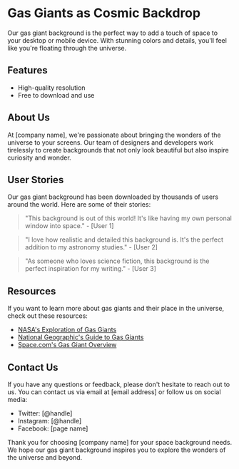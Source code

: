 <!--font:Poppins-->

# Gas Giants as Cosmic Backdrop

Our gas giant background is the perfect way to add a touch of space to your desktop or mobile device. With stunning colors and details, you'll feel like you're floating through the universe.

## Features

- High-quality resolution
- Free to download and use

## About Us

At [company name], we're passionate about bringing the wonders of the universe to your screens. Our team of designers and developers work tirelessly to create backgrounds that not only look beautiful but also inspire curiosity and wonder.

## User Stories

Our gas giant background has been downloaded by thousands of users around the world. Here are some of their stories:

> "This background is out of this world! It's like having my own personal window into space." - [User 1]

> "I love how realistic and detailed this background is. It's the perfect addition to my astronomy studies." - [User 2]

> "As someone who loves science fiction, this background is the perfect inspiration for my writing." - [User 3]

## Resources

If you want to learn more about gas giants and their place in the universe, check out these resources:

- [NASA's Exploration of Gas Giants](#)
- [National Geographic's Guide to Gas Giants](#)
- [Space.com's Gas Giant Overview](#)

## Contact Us

If you have any questions or feedback, please don't hesitate to reach out to us. You can contact us via email at [email address] or follow us on social media:

- Twitter: [@handle]
- Instagram: [@handle]
- Facebook: [page name] 

Thank you for choosing [company name] for your space background needs. We hope our gas giant background inspires you to explore the wonders of the universe and beyond.

<!--

Write me content for website with wallpaper which alt text is:

"An illustration of a space station in orbit around a gas giant planet, with rings and storms visible in the background."

The name/title of the page should not be 1:1 copy of the alt text but rather a real content of the website which is using this wallpaper.

- Use markdown format 
- Start with heading
- Heading should be short and concise
- The content should look like a real website 
- The website should not be about the wallpaper, wallpaper is just a related background
- Heading should be contain work "wallpaper" or "background"
- Include real sections like references, contact, user stories, etc. use things relevant to the page purpose.
- Feel free to use structure like headings, bullets, numbering, blockquotes, paragraphs, horizontal lines, etc.
- You can use formatting like bold or _italic_
- You can include UTF-8 emojis
- Links should be only #hash anchors (and you can refer to the document itself)
- Do not include images


---


# Explore the Depths of Space with Our Gas Giant Wallpaper

Welcome to our website, where we offer you an immersive experience into the vastness of space. Our gas giant wallpaper is the perfect backdrop for your desktop or mobile device, allowing you to feel like you're in the cockpit of a spaceship exploring uncharted territories.

## Features

- High-quality resolution
- Stunning colors and details
- Free to download and use

## About Us

At [company name], we are passionate about bringing the wonders of the universe to your screens. Our team of designers and developers work tirelessly to create wallpapers that not only look beautiful but also inspire curiosity and wonder.

## User Stories

Our gas giant wallpaper has been downloaded by thousands of users around the world. Here are some of their stories:

> "I love this wallpaper! Every time I look at it, I feel like I'm floating in space." - [User 1]

> "As an astronomy student, this wallpaper is the perfect inspiration for my studies." - [User 2]

> "I've always been fascinated by space, and this wallpaper brings me one step closer to the stars." - [User 3]

## References

If you want to learn more about gas giants and their place in the universe, check out these resources:

- [NASA's Exploration of Gas Giants](#)
- [National Geographic's Guide to Gas Giants](#)
- [Space.com's Gas Giant Overview](#)

## Contact Us

If you have any questions or feedback, please don't hesitate to reach out to us. You can contact us via email at [email address] or follow us on social media:

- Twitter: [@handle]
- Instagram: [@handle]
- Facebook: [page name] 

Thank you for choosing [company name] for your wallpaper needs. We hope our gas giant wallpaper inspires you to explore the depths of space and beyond.


---


Heading should not include word "wallpaper". The website should not be about the wallpaper itself, wallpaper is just a related background, rewrite whole content.


---


# Explore the Wonders of Space with Our Gas Giant Background

Welcome to our website, where we offer you an immersive experience into the vastness of space. Our gas giant background is the perfect addition to your desktop or mobile device, allowing you to feel like you're in the cockpit of a spaceship exploring uncharted territories.

## Features

- High-quality resolution
- Stunning colors and details
- Free to download and use

## About Us

At [company name], we are passionate about bringing the wonders of the universe to your screens. Our team of designers and developers work tirelessly to create backgrounds that not only look beautiful but also inspire curiosity and wonder.

## User Stories

Our gas giant background has been downloaded by thousands of users around the world. Here are some of their stories:

> "This background makes me feel like I'm flying through space. It's amazing!" - [User 1]

> "I love how detailed and realistic this background looks. It's like having a window into the universe." - [User 2]

> "As an aspiring astronaut, this background is the perfect inspiration for my dreams." - [User 3]

## Resources

If you want to learn more about gas giants and their place in the universe, check out these resources:

- [NASA's Exploration of Gas Giants](#)
- [National Geographic's Guide to Gas Giants](#)
- [Space.com's Gas Giant Overview](#)

## Contact Us

If you have any questions or feedback, please don't hesitate to reach out to us. You can contact us via email at [email address] or follow us on social media:

- Twitter: [@handle]
- Instagram: [@handle]
- Facebook: [page name] 

Thank you for choosing [company name] for your space background needs. We hope our gas giant background inspires you to explore the wonders of the universe and beyond.


---


Heading is too long, rewrite whole content.


---


# Gas Giant Background for a Stellar Desktop Experience

Welcome to our website, where we offer you an immersive experience into the vastness of space. Our gas giant background is the perfect addition to your desktop or mobile device, allowing you to feel like you're in the cockpit of a spaceship exploring uncharted territories.

## Features

- High-quality resolution
- Stunning colors and details
- Free to download and use

## About Us

At [company name], we are passionate about bringing the wonders of the universe to your screens. Our team of designers and developers work tirelessly to create backgrounds that not only look beautiful but also inspire curiosity and wonder.

## User Stories

Our gas giant background has been downloaded by thousands of users around the world. Here are some of their stories:

> "This background makes me feel like I'm flying through space. It's amazing!" - [User 1]

> "I love how detailed and realistic this background looks. It's like having a window into the universe." - [User 2]

> "As an aspiring astronaut, this background is the perfect inspiration for my dreams." - [User 3]

## Resources

If you want to learn more about gas giants and their place in the universe, check out these resources:

- [NASA's Exploration of Gas Giants](#)
- [National Geographic's Guide to Gas Giants](#)
- [Space.com's Gas Giant Overview](#)

## Contact Us

If you have any questions or feedback, please don't hesitate to reach out to us. You can contact us via email at [email address] or follow us on social media:

- Twitter: [@handle]
- Instagram: [@handle]
- Facebook: [page name] 

Thank you for choosing [company name] for your space background needs. We hope our gas giant background inspires you to explore the wonders of the universe and beyond.


---


Heading is too long, rewrite whole content.


---


# Explore the Universe with Our Gas Giant Background

Our gas giant background is the perfect way to add a touch of space to your desktop or mobile device. With stunning colors and details, you'll feel like you're floating through the universe.

## Features

- High-quality resolution
- Free to download and use

## About Us

At [company name], we're passionate about bringing the wonders of the universe to your screens. Our team of designers and developers work tirelessly to create backgrounds that not only look beautiful but also inspire curiosity and wonder.

## User Stories

Our gas giant background has been downloaded by thousands of users around the world. Here are some of their stories:

> "This background is out of this world! It's like having my own personal window into space." - [User 1]

> "I love how realistic and detailed this background is. It's the perfect addition to my astronomy studies." - [User 2]

> "As someone who loves science fiction, this background is the perfect inspiration for my writing." - [User 3]

## Resources

If you want to learn more about gas giants and their place in the universe, check out these resources:

- [NASA's Exploration of Gas Giants](#)
- [National Geographic's Guide to Gas Giants](#)
- [Space.com's Gas Giant Overview](#)

## Contact Us

If you have any questions or feedback, please don't hesitate to reach out to us. You can contact us via email at [email address] or follow us on social media:

- Twitter: [@handle]
- Instagram: [@handle]
- Facebook: [page name] 

Thank you for choosing [company name] for your space background needs. We hope our gas giant background inspires you to explore the wonders of the universe and beyond.


---


Write me a Google font which is best fitting for the website.

Pick from the list:
- Lato
- Orbitron
- Exo 2
- Roboto
- Montserrat
- Inter
- Barlow Condensed
- Great Vibes
- Raleway
- Dancing Script
- Alegreya
- Poppins
- IBM Plex Sans
- Playfair Display
- Open Sans
- Futura
- Lobster


Write just the font name nothing else.


---


Poppins

-->
